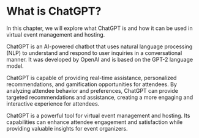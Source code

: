 What is ChatGPT?
==================================================

In this chapter, we will explore what ChatGPT is and how it can be used in virtual event management and hosting.

ChatGPT is an AI-powered chatbot that uses natural language processing (NLP) to understand and respond to user inquiries in a conversational manner. It was developed by OpenAI and is based on the GPT-2 language model.

ChatGPT is capable of providing real-time assistance, personalized recommendations, and gamification opportunities for attendees. By analyzing attendee behavior and preferences, ChatGPT can provide targeted recommendations and assistance, creating a more engaging and interactive experience for attendees.

ChatGPT is a powerful tool for virtual event management and hosting. Its capabilities can enhance attendee engagement and satisfaction while providing valuable insights for event organizers.
